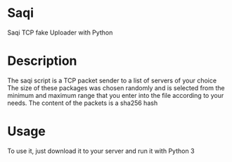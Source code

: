 # Saqi
Saqi TCP fake Uploader with Python
# Description
The saqi script is a TCP packet sender to a list of servers of your choice
The size of these packages was chosen randomly and is selected from the minimum and maximum range that you enter into the file according to your needs.
The content of the packets is a sha256 hash
# Usage
To use it, just download it to your server and run it with Python 3

